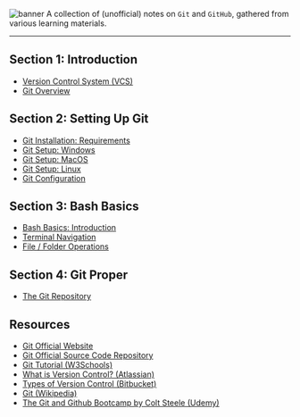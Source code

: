 ![banner](https://github.com/quincyfox/git-notes/assets/152384382/54ec55ac-642e-4aeb-adab-2b68ed101ade)
A collection of (unofficial) notes on `Git` and `GitHub`, gathered from various learning materials.
<hr>

## Section 1: Introduction

- [Version Control System (VCS)](assets/s1/ch01.md)
- [Git Overview](assets/s1/ch02.md)

## Section 2: Setting Up Git

- [Git Installation: Requirements](assets/s2/ch03.md)
- [Git Setup: Windows](assets/s2/ch04.md)
- [Git Setup: MacOS](assets/s2/ch05.md)
- [Git Setup: Linux](assets/s2/ch06.md)
- [Git Configuration](assets/s2/ch07.md)

## Section 3: Bash Basics

- [Bash Basics: Introduction](assets/s3/ch08.md)
- [Terminal Navigation](assets/s3/ch09.md)
- [File / Folder Operations](assets/s3/ch10.md)

## Section 4: Git Proper

- [The Git Repository](assets/s4/ch11.md)

## Resources
- [Git Official Website](https://git-scm.com/)
- [Git Official Source Code Repository](https://github.com/git/git)
- [Git Tutorial (W3Schools)](https://www.w3schools.com/git/default.asp?remote=github)
- [What is Version Control? (Atlassian)](https://www.atlassian.com/git/tutorials/what-is-version-control)
- [Types of Version Control (Bitbucket)](https://support.atlassian.com/bitbucket-cloud/docs/types-of-version-control/)
- [Git (Wikipedia)](https://en.wikipedia.org/wiki/Git)
- [The Git and Github Bootcamp by Colt Steele (Udemy)](https://www.udemy.com/course/git-and-github-bootcamp/)